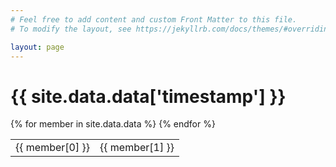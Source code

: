 ```yaml
---
# Feel free to add content and custom Front Matter to this file.
# To modify the layout, see https://jekyllrb.com/docs/themes/#overriding-theme-defaults

layout: page
---
```


# {{ site.data.data['timestamp'] }}

<table>
    {% for member in site.data.data %}
    <tr>
        <td> {{ member[0] }} </td>
        <td> {{ member[1] }} </td>
    </tr>
    {% endfor %}
<table>
